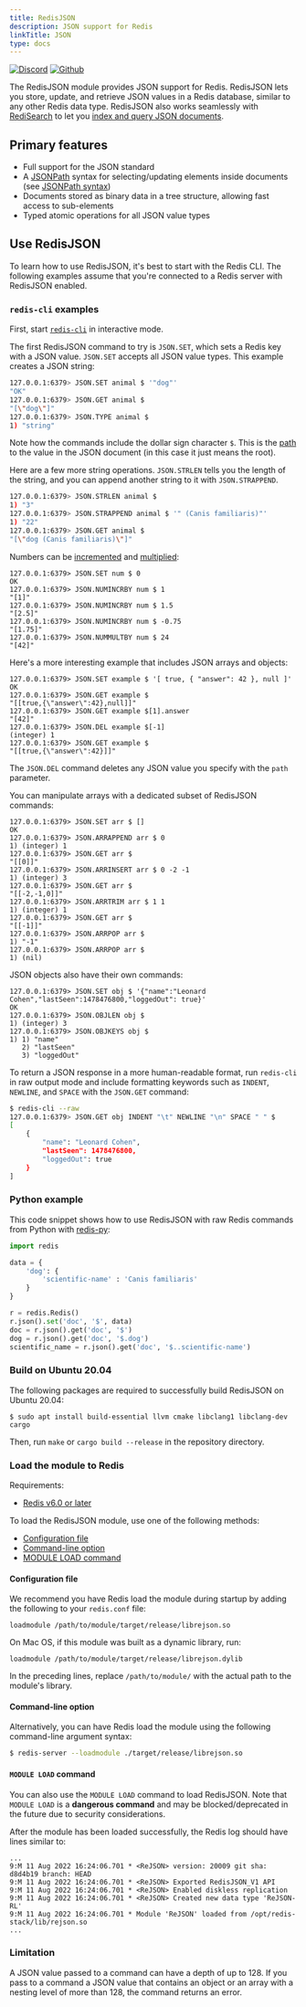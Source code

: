 ```yaml
---
title: RedisJSON
description: JSON support for Redis
linkTitle: JSON
type: docs
---
```


[![Discord](https://img.shields.io/discord/697882427875393627?style=flat-square)](https://discord.gg/QUkjSsk)
[![Github](https://img.shields.io/static/v1?label=&message=repository&color=5961FF&logo=github)](https://github.com/RedisJSON/RedisJSON/)

The RedisJSON module provides JSON support for Redis. RedisJSON lets you store, update, and retrieve JSON values in a Redis database, similar to any other Redis data type. RedisJSON also works seamlessly with [RediSearch](https://redis.io/docs/stack/search/) to let you [index and query JSON documents](/redisearch/indexing_json).

## Primary features

* Full support for the JSON standard
* A [JSONPath](http://goessner.net/articles/JsonPath/) syntax for selecting/updating elements inside documents (see [JSONPath syntax](/redisjson/path#jsonpath-syntax))
* Documents stored as binary data in a tree structure, allowing fast access to sub-elements
* Typed atomic operations for all JSON value types

## Use RedisJSON

To learn how to use RedisJSON, it's best to start with the Redis CLI. The following examples assume that you're connected to a Redis server with RedisJSON enabled.

### `redis-cli` examples

First, start [`redis-cli`](http://redis.io/topics/rediscli) in interactive mode.

The first RedisJSON command to try is `JSON.SET`, which sets a Redis key with a JSON value. `JSON.SET` accepts all JSON value types. This example creates a JSON string:

```sh
127.0.0.1:6379> JSON.SET animal $ '"dog"'
"OK"
127.0.0.1:6379> JSON.GET animal $
"[\"dog\"]"
127.0.0.1:6379> JSON.TYPE animal $
1) "string"
```

Note how the commands include the dollar sign character `$`. This is the [path](/redisjson/path) to the value in the JSON document (in this case it just means the root).

Here are a few more string operations. `JSON.STRLEN` tells you the length of the string, and you can append another string to it with `JSON.STRAPPEND`.

```sh
127.0.0.1:6379> JSON.STRLEN animal $
1) "3"
127.0.0.1:6379> JSON.STRAPPEND animal $ '" (Canis familiaris)"'
1) "22"
127.0.0.1:6379> JSON.GET animal $
"[\"dog (Canis familiaris)\"]"
``` 

Numbers can be [incremented](/commands/json.numincrby) and [multiplied](/commands/json.nummultby):

```
127.0.0.1:6379> JSON.SET num $ 0
OK
127.0.0.1:6379> JSON.NUMINCRBY num $ 1
"[1]"
127.0.0.1:6379> JSON.NUMINCRBY num $ 1.5
"[2.5]"
127.0.0.1:6379> JSON.NUMINCRBY num $ -0.75
"[1.75]"
127.0.0.1:6379> JSON.NUMMULTBY num $ 24
"[42]"
```

Here's a more interesting example that includes JSON arrays and objects:

```
127.0.0.1:6379> JSON.SET example $ '[ true, { "answer": 42 }, null ]'
OK
127.0.0.1:6379> JSON.GET example $
"[[true,{\"answer\":42},null]]"
127.0.0.1:6379> JSON.GET example $[1].answer
"[42]"
127.0.0.1:6379> JSON.DEL example $[-1]
(integer) 1
127.0.0.1:6379> JSON.GET example $
"[[true,{\"answer\":42}]]"
```

The `JSON.DEL` command deletes any JSON value you specify with the `path` parameter.

You can manipulate arrays with a dedicated subset of RedisJSON commands:

```
127.0.0.1:6379> JSON.SET arr $ []
OK
127.0.0.1:6379> JSON.ARRAPPEND arr $ 0
1) (integer) 1
127.0.0.1:6379> JSON.GET arr $
"[[0]]"
127.0.0.1:6379> JSON.ARRINSERT arr $ 0 -2 -1
1) (integer) 3
127.0.0.1:6379> JSON.GET arr $
"[[-2,-1,0]]"
127.0.0.1:6379> JSON.ARRTRIM arr $ 1 1
1) (integer) 1
127.0.0.1:6379> JSON.GET arr $
"[[-1]]"
127.0.0.1:6379> JSON.ARRPOP arr $
1) "-1"
127.0.0.1:6379> JSON.ARRPOP arr $
1) (nil)
```

JSON objects also have their own commands:

```
127.0.0.1:6379> JSON.SET obj $ '{"name":"Leonard Cohen","lastSeen":1478476800,"loggedOut": true}'
OK
127.0.0.1:6379> JSON.OBJLEN obj $
1) (integer) 3
127.0.0.1:6379> JSON.OBJKEYS obj $
1) 1) "name"
   2) "lastSeen"
   3) "loggedOut"
```

To return a JSON response in a more human-readable format, run `redis-cli` in raw output mode and include formatting keywords such as `INDENT`, `NEWLINE`, and `SPACE` with the `JSON.GET` command:

```sh
$ redis-cli --raw
127.0.0.1:6379> JSON.GET obj INDENT "\t" NEWLINE "\n" SPACE " " $
[
	{
		"name": "Leonard Cohen",
		"lastSeen": 1478476800,
		"loggedOut": true
	}
]
```

### Python example

This code snippet shows how to use RedisJSON with raw Redis commands from Python with [redis-py](https://github.com/redis/redis-py):

```Python
import redis

data = {
    'dog': {
        'scientific-name' : 'Canis familiaris'
    }
}

r = redis.Redis()
r.json().set('doc', '$', data)
doc = r.json().get('doc', '$')
dog = r.json().get('doc', '$.dog')
scientific_name = r.json().get('doc', '$..scientific-name')
```

### Build on Ubuntu 20.04

The following packages are required to successfully build RedisJSON on Ubuntu 20.04:

```
$ sudo apt install build-essential llvm cmake libclang1 libclang-dev cargo
```
Then, run `make` or `cargo build --release` in the repository directory.

### Load the module to Redis

Requirements:

* [Redis v6.0 or later](http://redis.io/download)

To load the RedisJSON module, use one of the following methods:

* [Configuration file](#configuration-file)
* [Command-line option](#command-line-option)
* [MODULE LOAD command](/commands/module-load/)

#### Configuration file

We recommend you have Redis load the module during startup by adding the following to your `redis.conf` file:

```
loadmodule /path/to/module/target/release/librejson.so
```

On Mac OS, if this module was built as a dynamic library, run:

```
loadmodule /path/to/module/target/release/librejson.dylib
```

In the preceding lines, replace `/path/to/module/` with the actual path to the module's library.

#### Command-line option

Alternatively, you can have Redis load the module using the following command-line argument syntax:

```bash
$ redis-server --loadmodule ./target/release/librejson.so
```

#### `MODULE LOAD` command

You can also use the `MODULE LOAD` command to load RedisJSON. Note that `MODULE LOAD` is a **dangerous command** and may be blocked/deprecated in the future due to security considerations.

After the module has been loaded successfully, the Redis log should have lines similar to:

```
...
9:M 11 Aug 2022 16:24:06.701 * <ReJSON> version: 20009 git sha: d8d4b19 branch: HEAD
9:M 11 Aug 2022 16:24:06.701 * <ReJSON> Exported RedisJSON_V1 API
9:M 11 Aug 2022 16:24:06.701 * <ReJSON> Enabled diskless replication
9:M 11 Aug 2022 16:24:06.701 * <ReJSON> Created new data type 'ReJSON-RL'
9:M 11 Aug 2022 16:24:06.701 * Module 'ReJSON' loaded from /opt/redis-stack/lib/rejson.so
...
```

### Limitation

A JSON value passed to a command can have a depth of up to 128. If you pass to a command a JSON value that contains an object or an array with a nesting level of more than 128, the command returns an error.